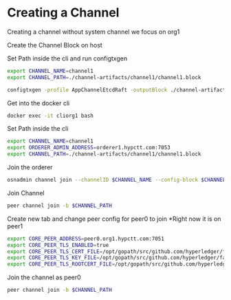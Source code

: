 
# Creating a Channel

Creating a channel without system channel we focus on org1




Create the Channel Block on host

Set Path inside the cli and run configtxgen
```bash
export CHANNEL_NAME=channel1
export CHANNEL_PATH=./channel-artifacts/channel1/channel1.block

configtxgen -profile AppChannelEtcdRaft -outputBlock ./channel-artifacts/channel1/channel1.block -channelID channel1
```

Get into the docker cli 

```bash
docker exec -it cliorg1 bash
```

Set Path inside the cli
```bash
export CHANNEL_NAME=channel1
export ORDERER_ADMIN_ADDRESS=orderer1.hypctt.com:7053
export CHANNEL_PATH=./channel-artifacts/channel1/channel1.block
```

Join the orderer
```bash
osnadmin channel join --channelID $CHANNEL_NAME --config-block $CHANNEL_PATH -o $ORDERER_ADDRESS --ca-file $ORDERER_CA --client-cert $ADMIN_CERT --client-key $ADMIN_KEY
```

Join Channel
```bash
peer channel join -b $CHANNEL_PATH
```

Create new tab and change peer config for peer0 to join *Right now it is on peer1

```bash
export CORE_PEER_ADDRESS=peer0.org1.hypctt.com:7051
export CORE_PEER_TLS_ENABLED=true
export CORE_PEER_TLS_CERT_FILE=/opt/gopath/src/github.com/hyperledger/fabric/crypto/peerOrganizations/org1.hypctt.com/peers/peer0.org1.hypctt.com/tls/server.crt
export CORE_PEER_TLS_KEY_FILE=/opt/gopath/src/github.com/hyperledger/fabric/crypto/peerOrganizations/org1.hypctt.com/peers/peer0.org1.hypctt.com/tls/server.key
export CORE_PEER_TLS_ROOTCERT_FILE=/opt/gopath/src/github.com/hyperledger/fabric/crypto/peerOrganizations/org1.hypctt.com/peers/peer0.org1.hypctt.com/tls/ca.crt
```

Join the channel as peer0
```bash
peer channel join -b $CHANNEL_PATH
```